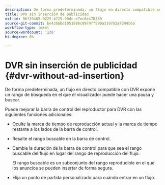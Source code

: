 ```yaml
---
description: De forma predeterminada, un flujo en directo compatible con DVR expone un rango de búsqueda en el que el visualizador puede hacer una pausa y buscar.
title: DVR sin inserción de publicidad
exl-id: 96f39465-0225-4725-90dc-e7ec6e478339
source-git-commit: be43bbbd1051886c8979ff590a3197b2a7249b6a
workflow-type: tm+mt
source-wordcount: '136'
ht-degree: 0%

---
```


# DVR sin inserción de publicidad {#dvr-without-ad-insertion}

De forma predeterminada, un flujo en directo compatible con DVR expone un rango de búsqueda en el que el visualizador puede hacer una pausa y buscar.

Puede mejorar la barra de control del reproductor para DVR con las siguientes funciones adicionales:

* Oculte la marca de tiempo de reproducción actual y la marca de tiempo restante a los lados de la barra de control.
* Resalte el rango buscable en la barra de control.
* Cambie la duración de la barra de control para que sea el rango buscable del flujo en lugar del rango de reproducción del flujo.

   El rango buscable es un subconjunto del rango reproducible en el que los anuncios se pueden insertar de forma segura.
* Elija un punto de partida personalizado para cuándo entrar en un flujo.
